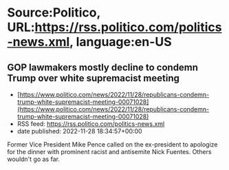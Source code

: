 # Source:Politico, URL:https://rss.politico.com/politics-news.xml, language:en-US

## GOP lawmakers mostly decline to condemn Trump over white supremacist meeting
 - [https://www.politico.com/news/2022/11/28/republicans-condemn-trump-white-supremacist-meeting-00071028](https://www.politico.com/news/2022/11/28/republicans-condemn-trump-white-supremacist-meeting-00071028)
 - RSS feed: https://rss.politico.com/politics-news.xml
 - date published: 2022-11-28 18:34:57+00:00

Former Vice President Mike Pence called on the ex-president to apologize for the dinner with prominent racist and antisemite Nick Fuentes. Others wouldn't go as far.

